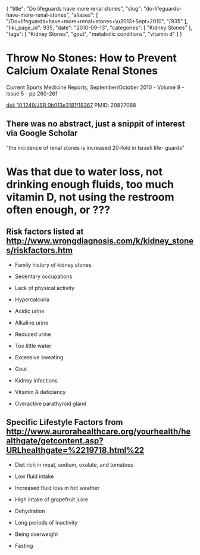 {
    "title": "Do lifeguards have more renal stones",
    "slug": "do-lifeguards-have-more-renal-stones",
    "aliases": [
        "/Do+lifeguards+have+more+renal+stones+\u2013+Sept+2010",
        "/935"
    ],
    "tiki_page_id": 935,
    "date": "2010-09-13",
    "categories": [
        "Kidney Stones"
    ],
    "tags": [
        "Kidney Stones",
        "gout",
        "metabolic conditions",
        "vitamin d"
    ]
}


# Throw No Stones: How to Prevent Calcium Oxalate Renal Stones

Current Sports Medicine Reports, September/October 2010 - Volume 9 - Issue 5 - pp 260-261

[doi: 10.1249/JSR.0b013e3181f19367](https://doi.org/10.1249/JSR.0b013e3181f19367) PMID: 20827088 

## There was no abstract, just a snippit of interest via Google Scholar

“the incidence of renal stones is increased 20-fold in Israeli life- guards” 

# Was that due to water loss, not drinking enough fluids, too much vitamin D, not using the restroom often enough, or ???

## Risk factors listed at http://www.wrongdiagnosis.com/k/kidney_stones/riskfactors.htm

* Family history of kidney stones

* Sedentary occupations

* Lack of physical activity

* Hypercalcuria

* Acidic urine

* Alkaline urine

* Reduced urine

* Too little water

* Excessive sweating

* Gout

* Kidney infections

* Vitamin A deficiency

* Overactive parathyroid gland 

## Specific Lifestyle Factors from  http://www.aurorahealthcare.org/yourhealth/healthgate/getcontent.asp?URLhealthgate=%2219718.html%22

* Diet rich in meat, sodium, oxalate, and tomatoes

* Low fluid intake

* Increased fluid loss in hot weather

* High intake of grapefruit juice

* Dehydration

* Long periods of inactivity

* Being overweight

* Fasting